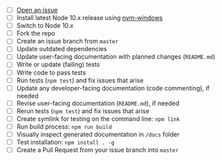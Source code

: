 - [ ] [Open an issue][1]
- [ ] Install latest Node 10.x release using [nvm-windows][2]
- [ ] Switch to Node 10.x
- [ ] Fork the repo
- [ ] Create an issue branch from `master`
- [ ] Update outdated dependencies
- [ ] Update user-facing documentation with planned changes (`README.md`)
- [ ] Write or update (failing) tests
- [ ] Write code to pass tests
- [ ] Run tests (`npm test`) and fix issues that arise
- [ ] Update any developer-facing documentation (code commenting), if needed
- [ ] Revise user-facing documentation (`README.md`), if needed
- [ ] Rerun tests (`npm test`) and fix issues that arise
- [ ] Create symlink for testing on the command line: `npm link`
- [ ] Run build process: `npm run build`
- [ ] Visually inspect generated documentation in `/docs` folder
- [ ] Test installation: `npm install . -g`
- [ ] Create a Pull Request from your issue branch into `master`

[1]: https://github.com/dwhieb/jschemer/issues
[2]: https://github.com/coreybutler/nvm-windows
